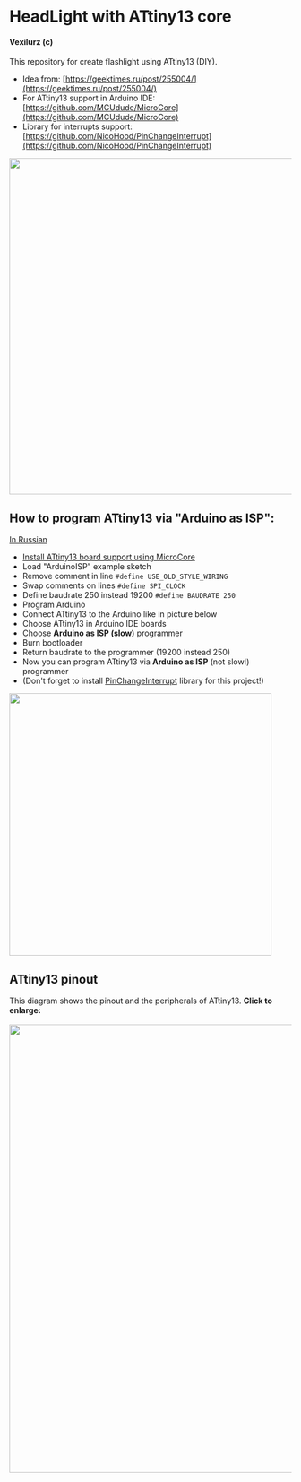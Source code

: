 # HeadLight with ATtiny13 core
#### Vexilurz (c)
This repository for create flashlight using ATtiny13 (DIY).
* Idea from: [https://geektimes.ru/post/255004/](https://geektimes.ru/post/255004/)
* For ATtiny13 support in Arduino IDE: [https://github.com/MCUdude/MicroCore](https://github.com/MCUdude/MicroCore)
* Library for interrupts support: [https://github.com/NicoHood/PinChangeInterrupt](https://github.com/NicoHood/PinChangeInterrupt)

<img src="https://habrastorage.org/files/64d/229/621/64d22962193c4e70a197986030ec306a.jpg" width="600">

## How to program ATtiny13 via "Arduino as ISP":
[In Russian](https://drive.google.com/open?id=1-w3zYSKzwpRuDV7iiXSNdWmjPVqMFLKMCIAcvBqBYi4)
* [Install ATtiny13 board support using MicroCore](https://github.com/MCUdude/MicroCore#how-to-install)
* Load "ArduinoISP" example sketch
* Remove comment in line `#define USE_OLD_STYLE_WIRING`
* Swap comments on lines `#define SPI_CLOCK`
* Define baudrate 250 instead 19200 `#define BAUDRATE 250`
* Program Arduino
* Connect ATtiny13 to the Arduino like in picture below 
* Choose ATtiny13 in Arduino IDE boards
* Choose **Arduino as ISP (slow)** programmer
* Burn bootloader
* Return baudrate to the programmer (19200 instead 250)
* Now you can program ATtiny13 via **Arduino as ISP** (not slow!) programmer
* (Don't forget to install [PinChangeInterrupt](https://github.com/NicoHood/PinChangeInterrupt) library for this project!)
<img src="http://msyst.ru/images/attiny_arduino_connect.png" width="468">

## ATtiny13 pinout
This diagram shows the pinout and the peripherals of ATtiny13.
<b>Click to enlarge:</b> 
</br> </br>
<img src="http://i.imgur.com/JsbguPV.jpg" width="800">
